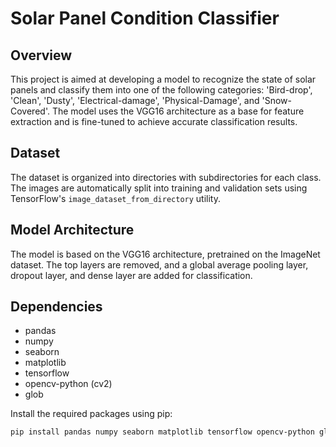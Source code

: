 # Solar Panel Condition Classifier

## Overview
This project is aimed at developing a model to recognize the state of solar panels and classify them into one of the following categories: 'Bird-drop', 'Clean', 'Dusty', 'Electrical-damage', 'Physical-Damage', and 'Snow-Covered'. The model uses the VGG16 architecture as a base for feature extraction and is fine-tuned to achieve accurate classification results.

## Dataset
The dataset is organized into directories with subdirectories for each class. The images are automatically split into training and validation sets using TensorFlow's `image_dataset_from_directory` utility.

## Model Architecture
The model is based on the VGG16 architecture, pretrained on the ImageNet dataset. The top layers are removed, and a global average pooling layer, dropout layer, and dense layer are added for classification.

## Dependencies
- pandas
- numpy
- seaborn
- matplotlib
- tensorflow
- opencv-python (cv2)
- glob

Install the required packages using pip:
```bash
pip install pandas numpy seaborn matplotlib tensorflow opencv-python glob
